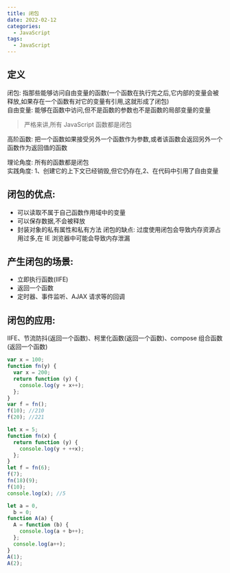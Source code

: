 ```yaml
---
title: 闭包
date: 2022-02-12
categories: 
  - JavaScript
tags: 
  - JavaScript
---
```


## 定义

闭包: 指那些能够访问自由变量的函数(一个函数在执行完之后,它内部的变量会被释放,如果存在一个函数有对它的变量有引用,这就形成了闭包)  
自由变量: 能够在函数中访问,但不是函数的参数也不是函数的局部变量的变量

> 严格来讲,所有 JavaScript 函数都是闭包

高阶函数: 把一个函数如果接受另外一个函数作为参数,或者该函数会返回另外一个函数作为返回值的函数

理论角度: 所有的函数都是闭包  
实践角度: 1、创建它的上下文已经销毁,但它仍存在,2、在代码中引用了自由变量

## 闭包的优点:

- 可以读取不属于自己函数作用域中的变量
- 可以保存数据,不会被释放
- 封装对象的私有属性和私有方法
  闭包的缺点: 过度使用闭包会导致内存资源占用过多,在 IE 浏览器中可能会导致内存泄漏

## 产生闭包的场景:

- 立即执行函数(IIFE)
- 返回一个函数
- 定时器、事件监听、AJAX 请求等的回调

## 闭包的应用:

IIFE、节流防抖(返回一个函数)、柯里化函数(返回一个函数)、compose 组合函数(返回一个函数)

```js
var x = 100;
function fn(y) {
  var x = 200;
  return function (y) {
    console.log(y + x++);
  };
}
var f = fn();
f(10); //210
f(20); //221

let x = 5;
function fn(x) {
  return function (y) {
    console.log(y + ++x);
  };
}
let f = fn(6);
f(7);
fn(18)(9);
f(10);
console.log(x); //5

let a = 0,
  b = 0;
function A(a) {
  A = function (b) {
    console.log(a + b++);
  };
  console.log(a++);
}
A(1);
A(2);
```

